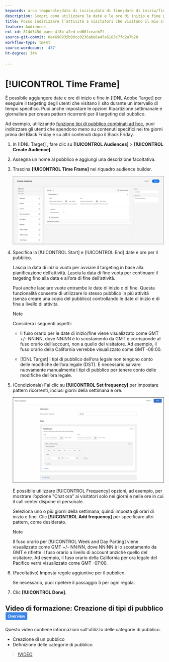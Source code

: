 ```yaml
---
keywords: arco temporale;data di inizio;data di fine;date di inizio/fine;pianificazione di target;ripartizione settimanale;ripartizione giornaliera;ripartizione
description: Scopri come utilizzare le date e le ore di inizio e fine per eseguire il targeting degli utenti che visitano il sito durante un intervallo di tempo specifico.
title: Posso indirizzare l’attività a visitatori che visitano il mio sito in momenti specifici?
feature: Audiences
exl-id: 814d545d-baee-4f8b-a2ed-ed68fceaeb7f
source-git-commit: 0e4698935b90cc0236abe6a47a6183c7fd2a7b20
workflow-type: tm+mt
source-wordcount: '437'
ht-degree: 34%

---
```


# [!UICONTROL Time Frame]

È possibile aggiungere date e ore di inizio e fine in [!DNL Adobe Target] per eseguire il targeting degli utenti che visitano il sito durante un intervallo di tempo specifico. Puoi anche impostare le opzioni Ripartizione settimanale e giornaliera per creare pattern ricorrenti per il targeting del pubblico.

Ad esempio, utilizzando [funzione tipi di pubblico combinati ad hoc](/help/main/c-target/combining-multiple-audiences.md#concept_A7386F1EA4394BD2AB72399C225981E5), puoi indirizzare gli utenti che spendono meno su contenuti specifici nei tre giorni prima del Black Friday e su altri contenuti dopo il Black Friday.

1. In [!DNL Target] , fare clic su **[!UICONTROL Audiences]** > **[!UICONTROL Create Audience]**.
1. Assegna un nome al pubblico e aggiungi una descrizione facoltativa.
1. Trascina **[!UICONTROL Time Frame]** nel riquadro audience builder.

   ![immagine target_timeframe_dialog](assets/target_timeframe_dialog.png)

1. Specifica la [!UICONTROL Start] e [!UICONTROL End] date e ore per il pubblico.

   Lascia la data di inizio vuota per avviare il targeting in base alla pianificazione dellʼattività. Lascia la data di fine vuota per continuare il targeting fino alla data e allʼora di fine dellʼattività.

   Puoi anche lasciare vuote entrambe le date di inizio o di fine. Questa funzionalità consente di utilizzare lo stesso pubblico in più attività (senza creare una copia del pubblico) controllando le date di inizio e di fine a livello di attività.

   >[!NOTE]
   >
   >Considera i seguenti aspetti:
   >
   >* Il fuso orario per le date di inizio/fine viene visualizzato come GMT +/- NN:NN, dove NN:NN è lo scostamento da GMT e corrisponde al fuso orario dell’account, non a quello del visitatore. Ad esempio, il fuso orario della California verrebbe visualizzato come GMT -08:00.
   >
   >* [!DNL Target] I tipi di pubblico dell’ora legale non tengono conto delle modifiche dell’ora legale (DST). È necessario salvare nuovamente manualmente i tipi di pubblico per tenere conto delle modifiche dell’ora legale.

1. (Condizionale) Fai clic su **[!UICONTROL Set frequency]** per impostare pattern ricorrenti, inclusi giorni della settimana e ore.

   ![Ripartizione settimanale e giornaliera](assets/week_and_day_parting.png)

   È possibile utilizzare [!UICONTROL Frequency] opzioni, ad esempio, per mostrare l’opzione &quot;Chat ora&quot; ai visitatori solo nei giorni e nelle ore in cui il call center dispone di personale.

   Seleziona uno o più giorni della settimana, quindi imposta gli orari di inizio e fine. Clic **[!UICONTROL Add frequency]** per specificare altri pattern, come desiderato.

   >[!NOTE]
   >
   >Il fuso orario per [!UICONTROL Week and Day Parting] viene visualizzato come GMT +/- NN:NN, dove NN:NN è lo scostamento da GMT e riflette il fuso orario a livello di account anziché quello del visitatore. Ad esempio, il fuso orario della California per ora legale del Pacifico verrà visualizzato come GMT -07:00.

1. (Facoltativo) Imposta regole aggiuntive per il pubblico.

   Se necessario, puoi ripetere il passaggio 5 per ogni regola.

1. Clic **[!UICONTROL Done]**.

## Video di formazione: Creazione di tipi di pubblico ![Badge panoramica](/help/main/assets/overview.png)

Questo video contiene informazioni sull&#39;utilizzo delle categorie di pubblico.

* Creazione di un pubblico
* Definizione delle categorie di pubblico

>[!VIDEO](https://video.tv.adobe.com/v/17392)
